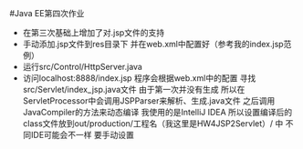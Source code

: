 #Java EE第四次作业
- 在第三次基础上增加了对.jsp文件的支持
- 手动添加.jsp文件到res目录下 并在web.xml中配置好（参考我的index.jsp范例）
- 运行src/Control/HttpServer.java
- 访问localhost:8888/index.jsp 程序会根据web.xml中的配置 寻找src/Servlet/index_jsp.java文件 
由于第一次并没有生成 所以在ServletProcessor中会调用JSPParser来解析、生成.java文件 
之后调用JavaCompiler的方法来动态编译
我使用的是IntelliJ IDEA 所以设置编译后的class文件放到out/production/工程名（我这里是HW4JSP2Servlet）/ 中 不同IDE可能会不一样 要手动设置
